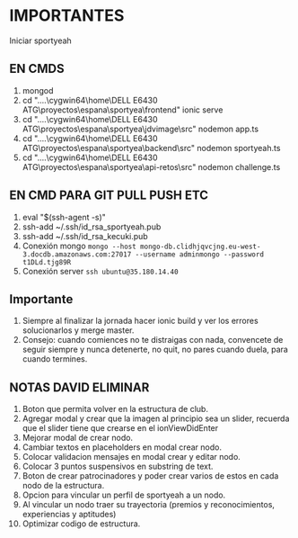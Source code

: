 # IMPORTANTES

Iniciar sportyeah

## EN CMDS

1. mongod
2. cd "..\..\cygwin64\home\DELL E6430 ATG\proyectos\espana\sportyea\frontend"
   ionic serve
3. cd "..\..\cygwin64\home\DELL E6430 ATG\proyectos\espana\sportyea\jdvimage\src"
   nodemon app.ts
4. cd "..\..\cygwin64\home\DELL E6430 ATG\proyectos\espana\sportyea\backend\src"
   nodemon sportyeah.ts
5. cd "..\..\cygwin64\home\DELL E6430 ATG\proyectos\espana\sportyea\api-retos\src"
   nodemon challenge.ts

## EN CMD PARA GIT PULL PUSH ETC

1. eval "$(ssh-agent -s)"
2. ssh-add ~/.ssh/id_rsa_sportyeah.pub
3. ssh-add ~/.ssh/id_rsa_kecuki.pub
4. Conexión mongo 
`
mongo --host mongo-db.clidhjqvcjng.eu-west-3.docdb.amazonaws.com:27017 --username adminmongo --password t1DLd.tjg89R
`
5. Conexión server 
`
ssh ubuntu@35.180.14.40
`

## Importante

1. Siempre al finalizar la jornada hacer ionic build y ver los errores solucionarlos y merge master.
2. Consejo: cuando comiences no te distraigas con nada, convencete de seguir
   siempre y nunca detenerte, no quit, no pares cuando duela, para cuando
   termines.

## NOTAS DAVID ELIMINAR

1. Boton que permita volver en la estructura de club.
2. Agregar modal y crear que la imagen al principio sea un slider, recuerda que
   el slider tiene que crearse en el ionViewDidEnter
3. Mejorar modal de crear nodo.
4. Cambiar textos en placeholders en modal crear nodo.
5. Colocar validacion mensajes en modal crear y editar nodo.
6. Colocar 3 puntos suspensivos en substring de text.
7. Boton de crear patrocinadores y poder crear varios de estos en cada nodo de
   la estructura.
8. Opcion para vincular un perfil de sportyeah a un nodo.
9. Al vincular un nodo traer su trayectoria (premios y reconocimientos,
   experiencias y aptitudes)
10. Optimizar codigo de estructura.
